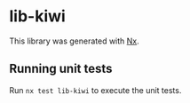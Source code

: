# lib-kiwi

This library was generated with [Nx](https://nx.dev).

## Running unit tests

Run `nx test lib-kiwi` to execute the unit tests.
